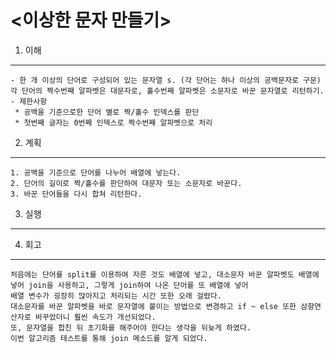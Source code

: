 # <이상한 문자 만들기> 

1. 이해

---

    - 한 개 이상의 단어로 구성되어 있는 문자열 s. (각 단어는 하나 이상의 공백문자로 구문)
    각 단어의 짝수번째 알파벳은 대문자로, 홀수번째 알파벳은 소문자로 바꾼 문자열로 리턴하기.
    - 제한사항
     * 공백을 기준으로한 단어 별로 짝/홀수 인덱스를 판단
     * 첫번째 글자는 0번째 인덱스로 짝수번째 알파벳으로 처리

2. 계획

---

    1. 공백을 기준으로 단어를 나누어 배열에 넣는다.
    2. 단어의 길이로 짝/홀수를 판단하여 대문자 또는 소문자로 바꾼다.
    3. 바꾼 단어들을 다시 합쳐 리턴한다.

3. 실행

---

4. 회고

---

    처음에는 단어를 split를 이용하여 자른 것도 배열에 넣고, 대소문자 바꾼 알파벳도 배열에 넣어 join을 사용하고, 그렇게 join하여 나온 단어를 또 배열에 넣어
    배열 변수가 굉장히 많아지고 처리되는 시간 또한 오래 걸렸다.
    대소문자를 바꾼 알파벳을 바로 문자열에 붙이는 방법으로 변경하고 if ~ else 또한 삼항연산자로 바꾸었더니 훨씬 속도가 개선되었다.
    또, 문자열을 합친 뒤 초기화를 해주어야 한다는 생각을 뒤늦게 하였다.
    이번 알고리즘 테스트를 통해 join 메소드를 알게 되었다.
